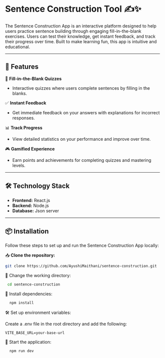 # Sentence Construction Tool ✍️✨

The Sentence Construction App is an interactive platform designed to help users practice sentence building through engaging fill-in-the-blank exercises. Users can test their knowledge, get instant feedback, and track their progress over time. Built to make learning fun, this app is intuitive and educational.

---

## 🚀 Features

📝 **Fill-in-the-Blank Quizzes**  
- Interactive quizzes where users complete sentences by filling in the blanks.  

✅ **Instant Feedback**  
- Get immediate feedback on your answers with explanations for incorrect responses.  

📊 **Track Progress**  
- View detailed statistics on your performance and improve over time.  

🎮 **Gamified Experience**  
- Earn points and achievements for completing quizzes and mastering levels.  

---

## 🛠️ Technology Stack

- **Frontend:** React.js  
- **Backend:** Node.js
- **Database:** Json server

---

## 📦 Installation

Follow these steps to set up and run the Sentence Construction App locally:

📥 **Clone the repository:**  
```bash
git clone https://github.com/AyushiMaithani/sentence-construction.git
```
📂 Change the working directory:
 ```bash
  cd sentence-construction
  ```

🔧 Install dependencies:
```bash
  npm install
```

🛠️ Set up environment variables:

Create a .env file in the root directory and add the following:
```env
VITE_BASE_URL=your-base-url
```

🚀 Start the application:
```bash
  npm run dev
```



